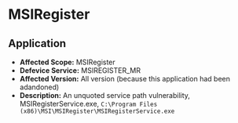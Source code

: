# MSIRegister

## Application 

* **Affected Scope:** MSIRegister
* **Defevice Service:** MSIREGISTER_MR
* **Affected Version:** All version (because this application had been adandoned)
* **Description:** An unquoted service path vulnerability, MSIRegisterService.exe, `C:\Program Files (x86)\MSI\MSIRegister\MSIRegisterService.exe`
